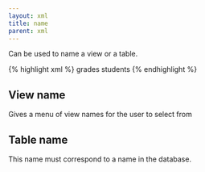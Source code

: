 ```yaml
---
layout: xml
title: name
parent: xml
---
```

Can be used to name a view or a table.

{% highlight xml %}
    <view>
        <name>grades</name>
        <table>
            <name>students</name>
{% endhighlight %}

## View name
Gives a menu of view names for the user to select from

## Table name
This name must correspond to a name in the database.